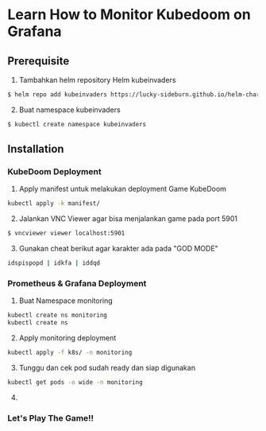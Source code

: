 # Learn How to Monitor Kubedoom on Grafana

## Prerequisite

1. Tambahkan helm repository Helm kubeinvaders
```bash
$ helm repo add kubeinvaders https://lucky-sideburn.github.io/helm-charts/
```

2. Buat namespace kubeinvaders
```bash
$ kubectl create namespace kubeinvaders
```

## Installation

### KubeDoom Deployment
1. Apply manifest untuk melakukan deployment Game KubeDoom
```bash
kubectl apply -k manifest/
```
2. Jalankan VNC Viewer agar bisa menjalankan game pada port 5901
```bash
$ vncviewer viewer localhost:5901
```
3. Gunakan cheat berikut agar karakter ada pada "GOD MODE"
```bash
idspispopd | idkfa | iddqd
```

### Prometheus & Grafana Deployment
1. Buat Namespace monitoring 
```bash
kubectl create ns monitoring
kubectl create ns 
```
2. Apply monitoring deployment
```bash
kubectl apply -f k8s/ -n monitoring
```
3. Tunggu dan cek pod sudah ready dan siap digunakan
```bash
kubectl get pods -o wide -n monitoring
```
4. 

### Let's Play The Game!!
